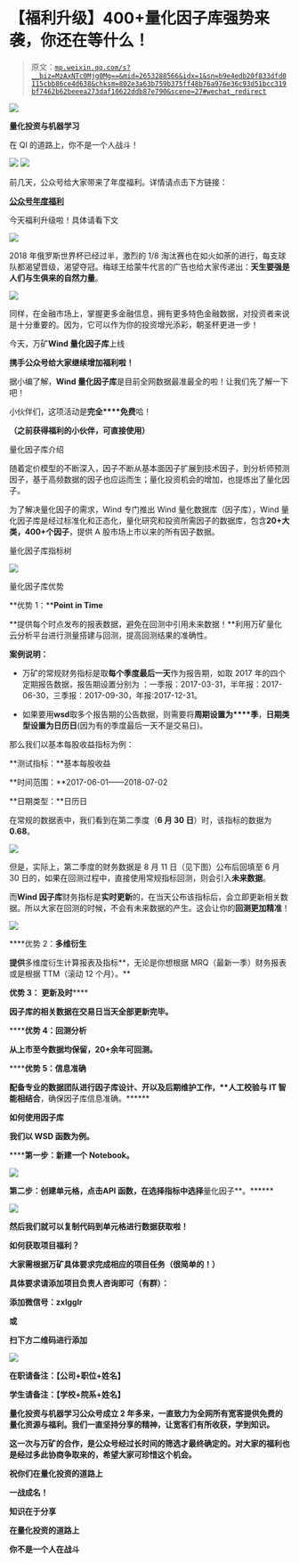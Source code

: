 # 【福利升级】400+量化因子库强势来袭，你还在等什么！

> 原文：[`mp.weixin.qq.com/s?__biz=MzAxNTc0Mjg0Mg==&mid=2653288566&idx=1&sn=b9e4edb20f833dfd0115cbb86ce4d638&chksm=802e3a63b759b375ff48b76a976e36c93d51bcc319bf7462b62beeea273daf10622ddb87e790&scene=27#wechat_redirect`](http://mp.weixin.qq.com/s?__biz=MzAxNTc0Mjg0Mg==&mid=2653288566&idx=1&sn=b9e4edb20f833dfd0115cbb86ce4d638&chksm=802e3a63b759b375ff48b76a976e36c93d51bcc319bf7462b62beeea273daf10622ddb87e790&scene=27#wechat_redirect)

![](img/4d23e291c048375e72046f282859ab70.png)

**量化投资与机器学习**

在 QI 的道路上，你不是一个人战斗！

![](img/a8465e65bf54c375c9f3fba202bb9d86.png) ![](img/81e631ba8878cc68c49795c6cc952f25.png)

前几天，公众号给大家带来了年度福利。详情请点击下方链接：

[**公众号年度福利**](https://mp.weixin.qq.com/s?__biz=MzAxNTc0Mjg0Mg==&mid=2653288432&idx=1&sn=6af2278e2bd40e30ee5b056f292d5e4b&chksm=802e35e5b759bcf31d4603d6e7d40d7eedd89eb2ad7ddb7ffce3966312297f5abc62eec80b32&scene=21#wechat_redirect)

今天福利升级啦！具体请看下文

![](img/9368298340551398192accf1e9513393.png)

2018 年俄罗斯世界杯已经过半，激烈的 1/8 淘汰赛也在如火如荼的进行，每支球队都渴望晋级，渴望夺冠。梅球王给蒙牛代言的广告也给大家传递出：**天生要强是人们与生俱来的自然力量**。

![](img/17a7ea5cb92bddc26778d8bec57d08d8.png)

同样，在金融市场上，掌握更多金融信息，拥有更多特色金融数据，对投资者来说是十分重要的。因为，它可以作为你的投资增光添彩，朝圣杯更进一步！

今天，万矿**Wind 量化因子库**上线

**携手公众号给大家继续增加福利啦！**

据小编了解，**Wind 量化因子库**是目前全网数据最准最全的啦！让我们先了解一下吧！

小伙伴们，这项活动是**完全****免费**哈！

**（之前获得福利的小伙伴，可直接使用）**

量化因子库介绍

随着定价模型的不断深入，因子不断从基本面因子扩展到技术因子，到分析师预测因子，基于高频数据的因子也应运而生；量化投资机会的增加，也提炼出了量化因子。

为了解决量化因子的需求，Wind 专门推出 Wind 量化数据库（因子库），Wind 量化因子库是经过标准化和正态化，量化研究和投资所需因子的数据库，包含**20+大类，400+个因子**，提供 A 股市场上市以来的所有因子数据。

量化因子库指标树

![](img/8c824de0c7416b14d6c1ddc1881186e2.png)

量化因子库优势

**优势 1：****Point in Time**

**提供每个时点发布的报表数据，避免在回测中引用未来数据！**利用万矿量化云分析平台进行测量搭建与回测，提高回测结果的准确性。

**案例说明：**

*   万矿的常规财务指标是取**每个季度最后一天**作为报告期，如取 2017 年的四个定期报告数据，报告期设置分别为 ：一季报：2017-03-31，半年报：2017-06-30，三季报：2017-09-30，年报:2017-12-31。

*   如果要用**wsd**取多个报告期的公告数据，则需要将**周期设置为****季**，**日期类型设置****为****日历日**(因为有的季度最后一天不是交易日)。

那么我们以基本每股收益指标为例：

**测试指标：**基本每股收益

**时间范围：**2017-06-01——2018-07-02

**日期类型：**日历日

在常规的数据表中，我们看到在第二季度（**6 月 30 日**）时，该指标的数据为**0.68**。

![](img/b353153d35633931a1a2574e67bf7d59.png)

但是，实际上，第二季度的财务数据是 8 月 11 日（见下图）公布后回填至 6 月 30 日的，如果在回测过程中，直接使用常规指标回测，则会引入**未来数据**。

而**Wind 因子库**财务指标是**实时更新**的，在当天公布该指标后，会立即更新相关数据。所以大家在回测的时候，不会有未来数据的产生。这会让你的**回测更加精准**！

![](img/bf06478cd03cd16db65ecb3470d73663.png)

****优势 2：****多维衍生****

**提供**多维度衍生计算报表及指标**，无论是你想根据 MRQ（最新一季）财务报表或是根据 TTM（滚动 12 个月）。**

******优势 3：**** 更新及时******

****因子库的相关数据在**交易日当天全部更新完毕**。****

******优势 4：****回测分析******

****从**上市至今数据**均保留，**20+余年**可回测。****

********优势 5：****信息准确********

******配备专业的数据团队进行因子库设计、开以及后期维护工作，**人****工校验与 IT 智能相结合**，确保因子库信息准确。******

******如何使用因子库******

******我们以 WSD 函数为例。****** 

********第一步：**新建一个 Notebook。******

******![](img/c264c7290006522eab169113129a3d88.png)******

********第二步：**创建单元格，点击**API 函数**，在**选择指标**中选择**量化因子**。******

******![](img/ca1166e26dfa59b3102ac4860107d237.png)******

******然后我们就可以复制代码到单元格进行数据获取啦！******

********如何获取项目福利？********

******大家需根据万矿具体要求完成相应的项目任务（很简单的！）******

******具体要求请添加项目负责人咨询即可（有群）：******

******添加微信号：**zxlgglr********

******或******

******扫下方二维码进行添加******

******![](img/2a62864220a4217d90f55eaeba761c8d.png)******

******在职请备注：【公司+职位+姓名】****** 

******学生请备注：【学校+院系+姓名】******

******量化投资与机器学习公众号成立 2 年多来，一直致力为全网所有宽客提供免费的量化资源与福利。我们一直坚持分享的精神，让宽客们有所收获，学到知识。******

******这一次与万矿的合作，是公众号经过长时间的筛选才最终确定的。对大家的福利也是经过多此协商争取来的，希望大家可珍惜这个机会。******

******祝你们在量化投资的道路上******

********一战成名！********

********知识在于分享********

********在量化投资的道路上********

********你不是一个人在战斗********